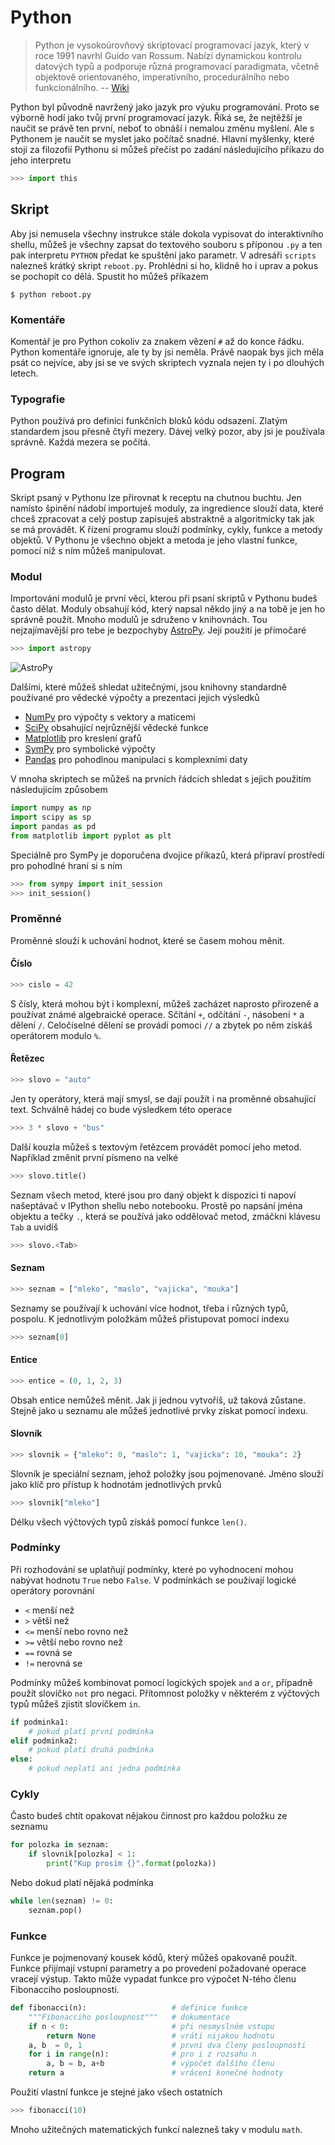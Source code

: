 # Python

> Python je vysokoúrovňový skriptovací programovací jazyk, který v roce
> 1991 navrhl Guido van Rossum. Nabízí dynamickou kontrolu datových 
> typů a podporuje různá programovací paradigmata, včetně objektově 
> orientovaného, imperativního, procedurálního nebo funkcionálního.
> -- [Wiki](https://cs.wikipedia.org/wiki/Python)

Python byl původně navržený jako jazyk pro výuku programování. Proto se 
výborně hodí jako tvůj první programovací jazyk. Říká se, že nejtěžší 
je naučit se právě ten první, neboť to obnáší i nemalou změnu myšlení. 
Ale s Pythonem je naučit se myslet jako počítač snadné. Hlavní 
myšlenky, které stojí za filozofií Pythonu si můžeš přečíst po 
zadání následujícího příkazu do jeho interpretu

```python
>>> import this
```


## Skript

Aby jsi nemusela všechny instrukce stále dokola vypisovat do 
interaktivního shellu, můžeš je všechny zapsat do textového souboru s 
příponou `.py` a ten pak interpretu `PYTHON` předat ke spuštění jako 
parametr. V adresáři `scripts` nalezneš krátký skript `reboot.py`. 
Prohlédni si ho, klidně ho i uprav a pokus se pochopit co dělá. Spustit 
ho můžeš příkazem

	$ python reboot.py


### Komentáře

Komentář je pro Python cokoliv za znakem vězení `#` až do konce řádku. 
Python komentáře ignoruje, ale ty by jsi neměla. Právě naopak bys jich 
měla psát co nejvíce, aby jsi se ve svých skriptech vyznala nejen ty i 
po dlouhých letech.


### Typografie

Python používá pro definici funkčních bloků kódu odsazení. Zlatým 
standardem jsou přesně čtyři mezery. Dávej velký pozor, aby jsi 
je používala správně. Každá mezera se počítá.


## Program

Skript psaný v Pythonu lze přirovnat k receptu na chutnou buchtu. Jen 
namísto špinění nádobí importuješ moduly, za ingredience slouží data, 
které chceš zpracovat a celý postup zapisuješ abstraktně a algoritmicky 
tak jak se má provádět. K řízení programu slouží podmínky, cykly, 
funkce a metody objektů. V Pythonu je všechno objekt a metoda je jeho 
vlastní funkce, pomocí niž s ním můžeš manipulovat.


### Modul

Importování modulů je první věcí, kterou při psaní skriptů v Pythonu 
budeš často dělat. Moduly obsahují kód, který napsal někdo jiný a na 
tobě je jen ho správně použít. Mnoho modulů je sdruženo v knihovnách. 
Tou nejzajímavější pro tebe je bezpochyby 
[AstroPy](http://www.astropy.org/). Její použití je přímočaré

```python
>>> import astropy
```

![AstroPy](http://www.astropy.org/images/astropy_banner.svg)

Dalšími, které můžeš shledat užitečnými, jsou knihovny standardně 
používané pro vědecké výpočty a prezentaci jejich výsledků

* [NumPy](http://numpy.org/) pro výpočty s vektory a maticemi
* [SciPy](http://scipy.org/) obsahující nejrůznější vědecké funkce
* [Matplotlib](http://matplotlib.org/) pro kreslení grafů
* [SymPy](http://sympy.org/) pro symbolické výpočty
* [Pandas](http://pandas.úydata.org/) pro pohodlnou manipulaci s 
komplexními daty

V mnoha skriptech se můžeš na prvních řádcích shledat s jejich použitím 
následujícím způsobem

```python
import numpy as np
import scipy as sp
import pandas as pd
from matplotlib import pyplot as plt
```

Speciálně pro SymPy je doporučena dvojice příkazů, která připraví 
prostředí pro pohodlné hraní si s ním

```python
>>> from sympy import init_session
>>> init_session()
```


### Proměnné

Proměnné slouží k uchování hodnot, které se časem mohou měnit.

#### Číslo

```python
>>> cislo = 42
```

S čísly, která mohou být i komplexní, můžeš zacházet naprosto přirozeně 
a používat známé algebraické operace. Sčítání `+`, odčítání `-`, 
násobení `*` a dělení `/`. Celočíselné dělení se provádí pomoci `//` a 
zbytek po něm získáš operátorem modulo `%`.

#### Řetězec

```python
>>> slovo = "auto"
```

Jen ty operátory, která mají smysl, se dají použít i na proměnné 
obsahující text. Schválně hádej co bude výsledkem této operace

```python
>>> 3 * slovo + "bus"
```

Další kouzla můžeš s textovým řetězcem provádět pomocí jeho metod. 
Například změnit první písmeno na velké

```python
>>> slovo.title()
```

Seznam všech metod, které jsou pro daný objekt k dispozici ti napoví 
našeptávač v IPython shellu nebo notebooku. Prostě po napsání jména 
objektu a tečky `.`, která se používá jako oddělovač metod, zmáčkni 
klávesu `Tab` a uvidíš

```python
>>> slovo.<Tab>
```

#### Seznam

```python
>>> seznam = ["mleko", "maslo", "vajicka", "mouka"]
```

Seznamy se používají k uchování více hodnot, třeba i různých typů, 
pospolu. K jednotlivým položkám můžeš přistupovat pomocí indexu

```python
>>> seznam[0]
```

#### Entice

```python
>>> entice = (0, 1, 2, 3)
```

Obsah entice nemůžeš měnit. Jak ji jednou vytvoříš, už taková zůstane. 
Stejně jako u seznamu ale můžeš jednotlivé prvky získat pomocí indexu.

#### Slovník

```python
>>> slovnik = {"mleko": 0, "maslo": 1, "vajicka": 10, "mouka": 2}
```

Slovník je speciální seznam, jehož položky jsou pojmenované. Jméno 
slouží jako klíč pro přístup k hodnotám jednotlivých prvků

```python
>>> slovnik["mleko"]
```

Délku všech výčtových typů získáš pomocí funkce `len()`.


### Podmínky

Při rozhodování se uplatňují podmínky, které po vyhodnocení mohou 
nabývat hodnotu `True` nebo `False`. V podmínkách se používají logické 
operátory porovnání

* `<` menší než
* `>` větší než 
* `<=` menší nebo rovno než
* `>=` větší nebo rovno než
* `==` rovná se
* `!=` nerovná se

Podmínky můžeš kombinovat pomocí logických spojek `and` a `or`, 
případně použít slovíčko `not` pro negaci. Přítomnost položky v 
některém z výčtových typů můžeš zjistit slovíčkem `in`.

```python
if podminka1:
	# pokud platí první podmínka
elif podminka2:
	# pokud platí druhá podmínka
else:
	# pokud neplatí ani jedna podmínka
```

### Cykly

Často budeš chtít opakovat nějakou činnost pro každou položku ze 
seznamu

```python
for polozka in seznam:
	if slovnik[polozka] < 1:
		print("Kup prosim {}".format(polozka))
```

Nebo dokud platí nějaká podmínka

```python
while len(seznam) != 0:
	seznam.pop() 
```

### Funkce

Funkce je pojmenovaný kousek kódů, který můžeš opakovaně použít. Funkce 
přijímají vstupní parametry a po provedení požadované operace vracejí 
výstup. Takto může vypadat funkce pro výpočet N-tého členu Fibonacciho 
posloupnosti.

```python
def fibonacci(n):                   # definice funkce
	"""Fibonacciho posloupnost"""   # dokumentace 
	if n < 0:                       # při nesmyslném vstupu 
		return None                 # vrátí nijakou hodnotu
	a, b  = 0, 1                    # první dva členy posloupnosti
	for i in range(n):              # pro i z rozsahu n
		a, b = b, a+b               # výpočet dalšího členu
	return a                        # vrácení konečné hodnoty
```

Použití vlastní funkce je stejné jako všech ostatních

```python
>>> fibonacci(10)
```

Mnoho užitečných matematických funkcí nalezneš taky v modulu `math`.
